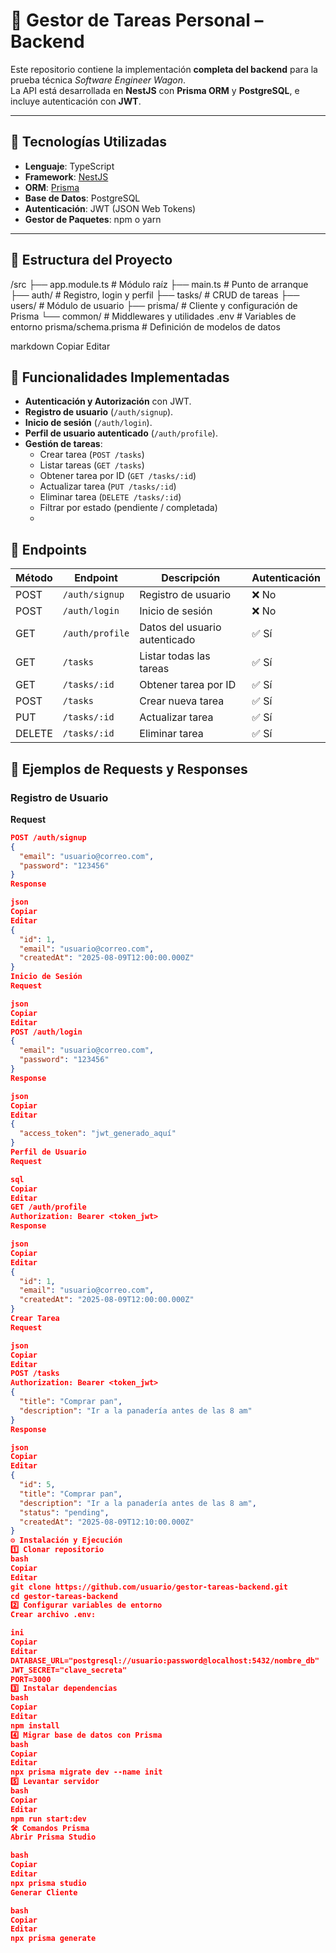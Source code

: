 # 📌 Gestor de Tareas Personal – Backend

Este repositorio contiene la implementación **completa del backend** para la prueba técnica *Software Engineer Wagon*.  
La API está desarrollada en **NestJS** con **Prisma ORM** y **PostgreSQL**, e incluye autenticación con **JWT**.

---

## 🚀 Tecnologías Utilizadas

- **Lenguaje**: TypeScript  
- **Framework**: [NestJS](https://nestjs.com/)  
- **ORM**: [Prisma](https://www.prisma.io/)  
- **Base de Datos**: PostgreSQL  
- **Autenticación**: JWT (JSON Web Tokens)  
- **Gestor de Paquetes**: npm o yarn

---

## 📂 Estructura del Proyecto

/src
├── app.module.ts # Módulo raíz
├── main.ts # Punto de arranque
├── auth/ # Registro, login y perfil
├── tasks/ # CRUD de tareas
├── users/ # Módulo de usuario
├── prisma/ # Cliente y configuración de Prisma
└── common/ # Middlewares y utilidades
.env # Variables de entorno
prisma/schema.prisma # Definición de modelos de datos

markdown
Copiar
Editar

## 🔑 Funcionalidades Implementadas

- **Autenticación y Autorización** con JWT.  
- **Registro de usuario** (`/auth/signup`).  
- **Inicio de sesión** (`/auth/login`).  
- **Perfil de usuario autenticado** (`/auth/profile`).  
- **Gestión de tareas**:
  - Crear tarea (`POST /tasks`)
  - Listar tareas (`GET /tasks`)
  - Obtener tarea por ID (`GET /tasks/:id`)
  - Actualizar tarea (`PUT /tasks/:id`)
  - Eliminar tarea (`DELETE /tasks/:id`)
  - Filtrar por estado (pendiente / completada)
  - 
## 📡 Endpoints

| Método | Endpoint         | Descripción                       | Autenticación |
|--------|------------------|-----------------------------------|---------------|
| POST   | `/auth/signup`   | Registro de usuario               | ❌ No         |
| POST   | `/auth/login`    | Inicio de sesión                  | ❌ No         |
| GET    | `/auth/profile`  | Datos del usuario autenticado     | ✅ Sí         |
| GET    | `/tasks`         | Listar todas las tareas           | ✅ Sí         |
| GET    | `/tasks/:id`     | Obtener tarea por ID              | ✅ Sí         |
| POST   | `/tasks`         | Crear nueva tarea                 | ✅ Sí         |
| PUT    | `/tasks/:id`     | Actualizar tarea                  | ✅ Sí         |
| DELETE | `/tasks/:id`     | Eliminar tarea                    | ✅ Sí         |

## 📄 Ejemplos de Requests y Responses

### Registro de Usuario
**Request**
```json
POST /auth/signup
{
  "email": "usuario@correo.com",
  "password": "123456"
}
Response

json
Copiar
Editar
{
  "id": 1,
  "email": "usuario@correo.com",
  "createdAt": "2025-08-09T12:00:00.000Z"
}
Inicio de Sesión
Request

json
Copiar
Editar
POST /auth/login
{
  "email": "usuario@correo.com",
  "password": "123456"
}
Response

json
Copiar
Editar
{
  "access_token": "jwt_generado_aquí"
}
Perfil de Usuario
Request

sql
Copiar
Editar
GET /auth/profile
Authorization: Bearer <token_jwt>
Response

json
Copiar
Editar
{
  "id": 1,
  "email": "usuario@correo.com",
  "createdAt": "2025-08-09T12:00:00.000Z"
}
Crear Tarea
Request

json
Copiar
Editar
POST /tasks
Authorization: Bearer <token_jwt>
{
  "title": "Comprar pan",
  "description": "Ir a la panadería antes de las 8 am"
}
Response

json
Copiar
Editar
{
  "id": 5,
  "title": "Comprar pan",
  "description": "Ir a la panadería antes de las 8 am",
  "status": "pending",
  "createdAt": "2025-08-09T12:10:00.000Z"
}
⚙️ Instalación y Ejecución
1️⃣ Clonar repositorio
bash
Copiar
Editar
git clone https://github.com/usuario/gestor-tareas-backend.git
cd gestor-tareas-backend
2️⃣ Configurar variables de entorno
Crear archivo .env:

ini
Copiar
Editar
DATABASE_URL="postgresql://usuario:password@localhost:5432/nombre_db"
JWT_SECRET="clave_secreta"
PORT=3000
3️⃣ Instalar dependencias
bash
Copiar
Editar
npm install
4️⃣ Migrar base de datos con Prisma
bash
Copiar
Editar
npx prisma migrate dev --name init
5️⃣ Levantar servidor
bash
Copiar
Editar
npm run start:dev
🛠 Comandos Prisma
Abrir Prisma Studio

bash
Copiar
Editar
npx prisma studio
Generar Cliente

bash
Copiar
Editar
npx prisma generate
